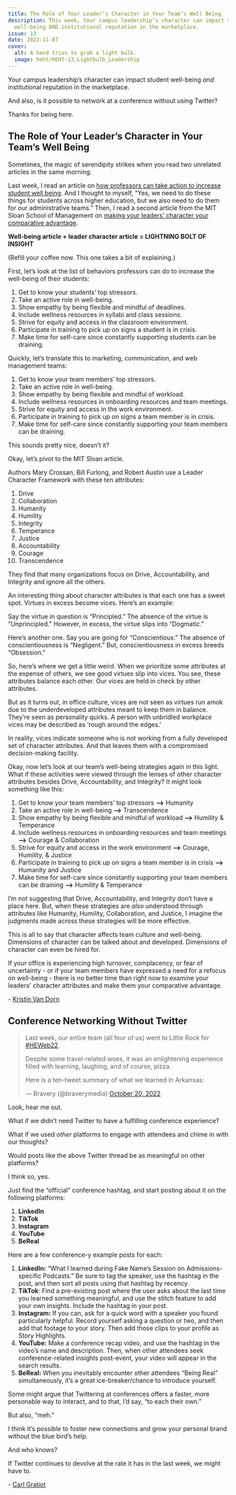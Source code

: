 ```yaml
---
title: The Role of Your Leader’s Character in Your Team’s Well Being
description: This week, tour campus leadership’s character can impact student
  well-being AND institutional reputation in the marketplace.
issue: 13
date: 2022-11-07
cover:
  alt: A hand tries to grab a light bulb.
  image: heht/HEHT-13_Lightbulb_Leadership
---
```


Your campus leadership’s character can impact student well-being _and_ institutional reputation in the marketplace.

And also, is it possible to network at a conference without using Twitter?

Thanks for being here.

The Role of Your Leader’s Character in Your Team’s Well Being
-------------------------------------------------------------

Sometimes, the magic of serendipity strikes when you read two unrelated articles in the same morning.

Last week, I read an article on [how professors can take action to increase student well being](https://www.insidehighered.com/news/2022/05/17/seven-professor-actions-contribute-student-well-being-infographic?utm_campaign=Higher%20Ed%20Hot%20Takes&utm_medium=email&utm_source=Revue%20newsletter#at_pco=cfd-1.0). And I thought to myself, “Yes, we need to do these things for students across higher education, but we also need to do them for our administrative teams.” Then, I read a second article from the MIT Sloan School of Management on [making your leaders’ character your comparative advantage](https://sloanreview.mit.edu/article/make-leader-character-your-competitive-edge/?utm_campaign=Higher%20Ed%20Hot%20Takes&utm_medium=email&utm_source=Revue%20newsletter).

**Well-being article + leader character article = LIGHTNING BOLT OF INSIGHT**

(Refill your coffee now. This one takes a bit of explaining.)

First, let’s look at the list of behaviors professors can do to increase the well-being of their students:

1. Get to know your students’ top stressors.
2. Take an active role in well-being.
3. Show empathy by being flexible and mindful of deadlines.
4. Include wellness resources in syllabi and class sessions.
5. Strive for equity and access in the classroom environment.
6. Participate in training to pick up on signs a student is in crisis.
7. Make time for self-care since constantly supporting students can be draining.

Quickly, let’s translate this to marketing, communication, and web management teams:

1. Get to know your team members’ top stressors.
2. Take an active role in well-being.
3. Show empathy by being flexible and mindful of workload.
4. Include wellness resources in onboarding resources and team meetings.
5. Strive for equity and access in the work environment.
6. Participate in training to pick up on signs a team member is in crisis.
7. Make time for self-care since constantly supporting your team members can be draining.

This sounds pretty nice, doesn’t it?

Okay, let’s pivot to the MIT Sloan article.

Authors Mary Crossan, Bill Furlong, and Robert Austin use a Leader Character Framework with these ten attributes:

1. Drive
2. Collaboration
3. Humanity
4. Humility
5. Integrity
6. Temperance
7. Justice
8. Accountability
9. Courage
10. Transcendence

They find that many organizations focus on Drive, Accountability, and Integrity and ignore all the others.

An interesting thing about character attributes is that each one has a sweet spot. Virtues in excess become vices. Here’s an example:

Say the virtue in question is “Principled.” The absence of the virtue is “Unprincipled.” However, in excess, the virtue slips into “Dogmatic.”

Here’s another one. Say you are going for “Conscientious.” The absence of conscientiousness is “Negligent.” But, conscientiousness in excess breeds “Obsession.”

So, here’s where we get a little weird. When we prioritize some attributes at the expense of others, we see good virtues slip into vices. You see, these attributes balance each other. Our vices are held in check by other attributes.

But as it turns out, in office culture, vices are not seen as virtues run amok due to the underdeveloped attributes meant to keep them in balance. They’re seen as personality quirks. A person with unbridled workplace vices may be described as ‘rough around the edges.’

In reality, vices indicate someone who is not working from a fully developed set of character attributes. And that leaves them with a compromised decision-making facility.

Okay, now let’s look at our team’s well-being strategies again in this light. What if these activities were viewed through the lenses of other character attributes besides Drive, Accountability, and Integrity? It might look something like this:

1. Get to know your team members’ top stressors **–>** Humanity
2. Take an active role in well-being **–>** Transcendence
3. Show empathy by being flexible and mindful of workload **–>** Humility & Temperance
4. Include wellness resources in onboarding resources and team meetings **–>** Courage & Collaboration
5. Strive for equity and access in the work environment **–>** Courage, Humility, & Justice
6. Participate in training to pick up on signs a team member is in crisis **–>** Humanity and Justice
7. Make time for self-care since constantly supporting your team members can be draining **–>** Humility & Temperance

I’m not suggesting that Drive, Accountability, and Integrity don’t have a place here. But, when these strategies are _also_ understood through attributes like Humanity, Humility, Collaboration, and Justice, I imagine the judgments made across these strategies will be more effective.

This is all to say that character affects team culture and well-being. Dimensions of character can be talked about and developed. Dimensions of character can even be hired for.

If your office is experiencing high turnover, complacency, or fear of uncertainty - or if your team members have expressed a need for a refocus on well-being - there is no better time than right now to examine your leaders’ character attributes and make them your comparative advantage.

\- [Kristin Van Dorn](https://twitter.com/yossariansghost?utm_campaign=Higher%20Ed%20Hot%20Takes&utm_medium=email&utm_source=Revue%20newsletter)

Conference Networking Without Twitter
-------------------------------------

> Last week, our entire team (all four of us) went to Little Rock for [#HEWeb22](https://twitter.com/hashtag/HEWeb22?src=hash&ref_src=twsrc%5Etfw).
>
> Despite some travel-related woes, it was an enlightening experience filled with learning, laughing, and of course, pizza.
>
> Here is a ten-tweet summary of what we learned in Arkansas:
>
> — Bravery (@braverymedia) [October 20, 2022](https://twitter.com/braverymedia/status/1583188940403589120?ref_src=twsrc%5Etfw)

Look, hear me out.

What if we didn’t need Twitter to have a fulfilling conference experience?

What if we used _other_ platforms to engage with attendees and chime in with our thoughts?

Would posts like the above Twitter thread be as meaningful on other platforms?

I think so, yes.

Just find the “official” conference hashtag, and start posting about it on the following platforms:

1. **LinkedIn**
2. **TikTok**
3. **Instagram**
4. **YouTube**
5. **BeReal**

Here are a few conference-y example posts for each:

1. **LinkedIn:** “What I learned during Fake Name’s Session on Admissions-specific Podcasts.” Be sure to tag the speaker, use the hashtag in the post, and then sort all posts using that hashtag by recency.
2. **TikTok**: Find a pre-existing post where the user asks about the last time you learned something meaningful, and use the stitch feature to add your own insights. Include the hashtag in your post.
3. **Instagram:** If you can, ask for a quick word with a speaker you found particularly helpful. Record yourself asking a question or two, and then add that footage to your story. Then add those clips to your profile as Story Highlights.
4. **YouTube:** Make a conference recap video, and use the hashtag in the video’s name and description. Then, when other attendees seek conference-related insights post-event, your video will appear in the search results.
5. **BeReal:** When you inevitably encounter other attendees “Being Real” simultaneously, it’s a great ice-breaker/chance to introduce yourself.

Some might argue that Twittering at conferences offers a faster, more personable way to interact, and to that, I’d say, “to each their own.”

But also, “meh.”

I think it’s possible to foster new connections and grow your personal brand without the blue bird’s help.

And who knows?

If Twitter continues to devolve at the rate it has in the last week, we might have to.

\- [Carl Gratiot](https://twitter.com/CarlGratiot?utm_campaign=Higher%20Ed%20Hot%20Takes&utm_medium=email&utm_source=Revue%20newsletter)

